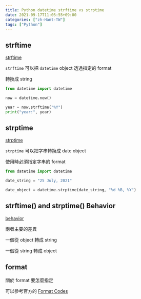 ```yaml
---
title: Python datetime strftime vs strptime
date: 2021-09-17T11:05:55+09:00
categories: ["zh-Hant-TW"]
tags: ["Python"]
---
```

## strftime

[strftime](https://docs.python.org/3/library/datetime.html#datetime.datetime.strftime)

`strftime` 可以把 `datetime` object 透過指定的 format

轉換成 string

```python
from datetime import datetime

now = datetime.now()

year = now.strftime("%Y")
print("year:", year)
```

## strptime

[strptime](https://docs.python.org/3/library/datetime.html#datetime.datetime.strptime)

`strptime` 可以把字串轉換成 date object

使用時必須指定字串的 format

```python
from datetime import datetime

date_string = "25 July, 2021"

date_object = datetime.strptime(date_string, "%d %B, %Y")
```

## strftime() and strptime() Behavior

[behavior](https://docs.python.org/3/library/datetime.html#strftime-and-strptime-behavior)

兩者主要的差異

一個從 object 轉成 string

一個從 string 轉成 object

## format

關於 format 要怎麼指定

可以參考官方的 [Format Codes](https://docs.python.org/3/library/datetime.html#strftime-and-strptime-format-codes)
